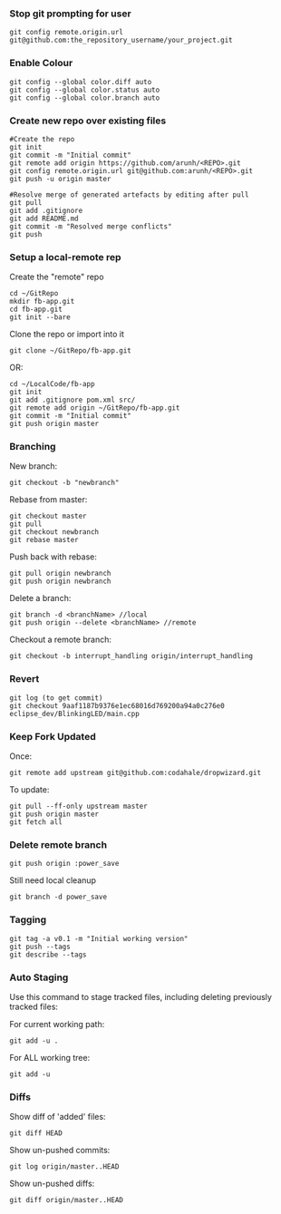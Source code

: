 ### Stop git prompting for user

    git config remote.origin.url git@github.com:the_repository_username/your_project.git

### Enable Colour

    git config --global color.diff auto
    git config --global color.status auto
    git config --global color.branch auto

### Create new repo over existing files
    
    #Create the repo
    git init                                                                                                                                                                                                                                                              
    git commit -m "Initial commit"                                                                                                                                                                                                                                        
    git remote add origin https://github.com/arunh/<REPO>.git
    git config remote.origin.url git@github.com:arunh/<REPO>.git
    git push -u origin master

    #Resolve merge of generated artefacts by editing after pull
    git pull
    git add .gitignore                                                                                                                                                                                                                                                    
    git add README.md
    git commit -m "Resolved merge conflicts"
    git push

### Setup a local-remote rep

Create the "remote" repo

    cd ~/GitRepo
    mkdir fb-app.git
    cd fb-app.git
    git init --bare

Clone the repo or import into it

    git clone ~/GitRepo/fb-app.git

OR:

    cd ~/LocalCode/fb-app
    git init
    git add .gitignore pom.xml src/
    git remote add origin ~/GitRepo/fb-app.git
    git commit -m "Initial commit"
    git push origin master

### Branching

New branch:

    git checkout -b "newbranch"

Rebase from master:

    git checkout master
    git pull
    git checkout newbranch
    git rebase master

Push back with rebase:

    git pull origin newbranch
    git push origin newbranch

Delete a branch:

    git branch -d <branchName> //local
    git push origin --delete <branchName> //remote

Checkout a remote branch:

    git checkout -b interrupt_handling origin/interrupt_handling

### Revert

    git log (to get commit)
    git checkout 9aaf1187b9376e1ec68016d769200a94a0c276e0 eclipse_dev/BlinkingLED/main.cpp

### Keep Fork Updated

Once:

    git remote add upstream git@github.com:codahale/dropwizard.git

To update:

    git pull --ff-only upstream master
    git push origin master
    git fetch all

### Delete remote branch

    git push origin :power_save

Still need local cleanup

    git branch -d power_save

### Tagging 

    git tag -a v0.1 -m "Initial working version"
    git push --tags
    git describe --tags

### Auto Staging

Use this command to stage tracked files, including deleting previously tracked files:

For current working path:

    git add -u .

For ALL working tree:

    git add -u

### Diffs

Show diff of 'added' files:

    git diff HEAD

Show un-pushed commits:

    git log origin/master..HEAD

Show un-pushed diffs:

    git diff origin/master..HEAD




